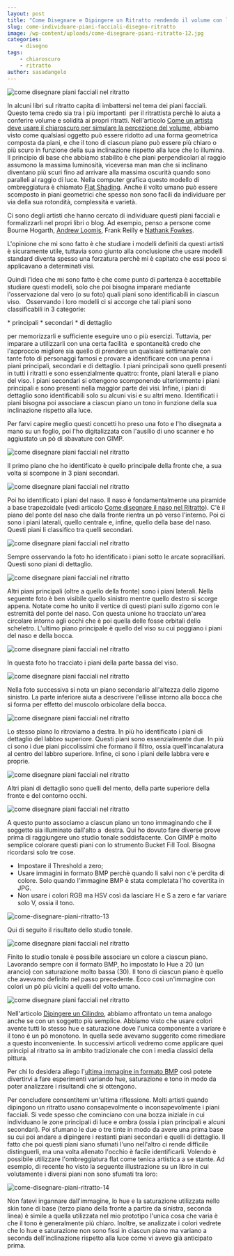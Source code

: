 ```yaml
---
layout: post
title: "Come Disegnare e Dipingere un Ritratto rendendo il volume con l'uso dei piani facciali"
slug: come-individuare-piani-facciali-disegno-ritratto
image: /wp-content/uploads/come-disegnare-piani-ritratto-12.jpg
categories:
    - disegno
tags:
    - chiaroscuro
    - ritratto
author: sasadangelo
---
```


![come disegnare piani facciali nel ritratto](https://www.disegnoepittura.it/wp-content/uploads/come-disegnare-piani-ritratto-12.jpg "come disegnare piani facciali nel ritratto")

In alcuni libri sul ritratto capita di imbattersi nel tema dei piani facciali. Questo tema credo sia tra i più importanti  per il ritrattista perchè lo aiuta a conferire volume e solidità ai propri ritratti. Nell'articolo [Come un artista deve usare il chiaroscuro per simulare la percezione del volume](https://www.disegnoepittura.it/percezione-volume/), abbiamo visto come qualsiasi oggetto può essere ridotto ad una forma geometrica composta da piani, e che il tono di ciascun piano può essere più chiaro o più scuro in funzione della sua inclinazione rispetto alla luce che lo illumina. Il principio di base che abbiamo stabilito è che piani perpendicolari al raggio assumono la massima luminosità, viceversa man man che si inclinano diventano più scuri fino ad arrivare alla massima oscurità quando sono paralleli al raggio di luce. Nella computer grafica questo modello di ombreggiatura è chiamato [Flat Shading](https://it.wikipedia.org/wiki/Ombreggiatura). Anche il volto umano può essere scomposto in piani geometrici che spesso non sono facili da individuare per via della sua rotondità, complessità e varietà.

Ci sono degli artisti che hanno cercato di individuare questi piani facciali e formalizzarli nel propri libri o blog. Ad esempio, penso a persone come Bourne Hogarth, [Andrew Loomis](https://www.disegnoepittura.it/disegnare-volto-andrew-loomis/), Frank Reilly e [Nathank Fowkes](http://nathanfowkes.blogspot.com/2010/01/charcoal-demo.html).

L'opinione che mi sono fatto è che studiare i modelli definiti da questi artisti è sicuramente utile, tuttavia sono giunto alla conclusione che usare modelli standard diventa spesso una forzatura perchè mi è capitato che essi poco si applicavano a determinati visi.

Quindi l'idea che mi sono fatto è che come punto di partenza è accettabile studiare questi modelli, solo che poi bisogna imparare mediante l'osservazione dal vero (o su foto) quali piani sono identificabili in ciascun viso.   Osservando i loro modelli ci si accorge che tali piani sono classificabili in 3 categorie:

\* principali \* secondari \* di dettaglio

per memorizzarli e sufficiente eseguire uno o più esercizi. Tuttavia, per imparare a utilizzarli con una certa facilità  e spontaneità credo che l'approccio migliore sia quello di prendere un qualsiasi settimanale con tante foto di personaggi famosi e provare a identificare con una penna i piani principali, secondari e di dettaglio. I piani principali sono quelli presenti in tutti i ritratti e sono essenzialmente quattro: fronte, piani laterali e piano del viso. I piani secondari si ottengono scomponendo ulteriormente i piani principali e sono presenti nella maggior parte dei visi. Infine, i piani di dettaglio sono identificabili solo su alcuni visi e su altri meno. Identificati i piani bisogna poi associare a ciascun piano un tono in funzione della sua inclinazione rispetto alla luce.

Per farvi capire meglio questi concetti ho preso una foto e l'ho disegnata a mano su un foglio, poi l'ho digitalizzata con l'ausilio di uno scanner e ho aggiustato un pò di sbavature con GIMP.

![come disegnare piani facciali nel ritratto](https://www.disegnoepittura.it/wp-content/uploads/come-disegnare-piani-ritratto-1.jpg "come disegnare piani facciali nel ritratto")

Il primo piano che ho identificato è quello principale della fronte che, a sua volta si scompone in 3 piani secondari.

![come disegnare piani facciali nel ritratto](https://www.disegnoepittura.it/wp-content/uploads/come-disegnare-piani-ritratto-2.jpg "come disegnare piani facciali nel ritratto")

Poi ho identificato i piani del naso. Il naso è fondamentalmente una piramide a base trapezoidale (vedi articolo [Come disegnare il naso nel Ritratto](https://www.disegnoepittura.it/come-disegnare-naso-ritratto/)). C'è il piano del ponte del naso che dalla fronte rientra un pò verso l'interno. Poi ci sono i piani laterali, quello centrale e, infine, quello della base del naso. Questi piani li classifico tra quelli secondari.

![come disegnare piani facciali nel ritratto](https://www.disegnoepittura.it/wp-content/uploads/come-disegnare-piani-ritratto-3.jpg "come disegnare piani facciali nel ritratto")

Sempre osservando la foto ho identificato i piani sotto le arcate sopracilliari. Questi sono piani di dettaglio.

![come disegnare piani facciali nel ritratto](https://www.disegnoepittura.it/wp-content/uploads/come-disegnare-piani-ritratto-4.jpg "come disegnare piani facciali nel ritratto")

Altri piani principali (oltre a quello della fronte) sono i piani laterali. Nella seguente foto è ben visibile quello sinistro mentre quello destro si scorge appena. Notate come ho unito il vertice di questi piani sullo zigomo con le estremità del ponte del naso. Con questa unione ho tracciato un'area circolare intorno agli occhi che è poi quella delle fosse orbitali dello scheletro. L'ultimo piano principale è quello del viso su cui poggiano i piani del naso e della bocca.

![come disegnare piani facciali nel ritratto](https://www.disegnoepittura.it/wp-content/uploads/come-disegnare-piani-ritratto-5.jpg "come disegnare piani facciali nel ritratto")

In questa foto ho tracciato i piani della parte bassa del viso.

![come disegnare piani facciali nel ritratto](https://www.disegnoepittura.it/wp-content/uploads/come-disegnare-piani-ritratto-7.jpg "come disegnare piani facciali nel ritratto")

Nella foto successiva si nota un piano secondario all'altezza dello zigomo sinistro. La parte inferiore aiuta a descrivere l'ellisse intorno alla bocca che si forma per effetto del muscolo orbicolare della bocca.

![come disegnare piani facciali nel ritratto](https://www.disegnoepittura.it/wp-content/uploads/come-disegnare-piani-ritratto-8.jpg "come disegnare piani facciali nel ritratto")

Lo stesso piano lo ritroviamo a destra. In più ho identificato i piani di dettaglio del labbro superiore. Questi piani sono essenzialmente due. In più ci sono i due piani piccolissimi che formano il filtro, ossia quell'incanalatura al centro del labbro superiore. Infine, ci sono i piani delle labbra vere e proprie.

![come disegnare piani facciali nel ritratto](https://www.disegnoepittura.it/wp-content/uploads/come-disegnare-piani-ritratto-9.jpg "come disegnare piani facciali nel ritratto")

Altri piani di dettaglio sono quelli del mento, della parte superiore della fronte e del contorno occhi.

![come disegnare piani facciali nel ritratto](https://www.disegnoepittura.it/wp-content/uploads/come-disegnare-piani-ritratto-10.jpg "come disegnare piani facciali nel ritratto")

A questo punto associamo a ciascun piano un tono immaginando che il soggetto sia illuminato dall'alto a  destra. Qui ho dovuto fare diverse prove prima di raggiungere uno studio tonale soddisfacente. Con GIMP è molto semplice colorare questi piani con lo strumento Bucket Fill Tool. Bisogna ricordarsi solo tre cose.

- Impostare il Threshold a zero;
- Usare immagini in formato BMP perchè quando li salvi non c'è perdita di colore. Solo quando l'immagine BMP è stata completata l'ho covertita in JPG.
- Non usare i colori RGB ma HSV così da lasciare H e S a zero e far variare solo V, ossia il tono.

![](https://www.disegnoepittura.it/wp-content/uploads/come-disegnare-piani-ritratto-13.jpg "come-disegnare-piani-ritratto-13")

Qui di seguito il risultato dello studio tonale.

![come disegnare piani facciali nel ritratto](https://www.disegnoepittura.it/wp-content/uploads/come-disegnare-piani-ritratto-11.jpg "come disegnare piani facciali nel ritratto")

Finito lo studio tonale è possibile associare un colore a ciascun piano. Lavorando sempre con il formato BMP, ho impostato lo Hue a 20 (un arancio) con saturazione molto bassa (30). Il tono di ciascun piano è quello che avevamo definito nel passo precedente. Ecco così un'immagine con colori un pò più vicini a quelli del volto umano.

![come disegnare piani facciali nel ritratto](https://www.disegnoepittura.it/wp-content/uploads/come-disegnare-piani-ritratto-12.jpg "come disegnare piani facciali nel ritratto")

Nell'articolo [Dipingere un Cilindro](https://www.disegnoepittura.it/dipingere-cilindro/), abbiamo affrontato un tema analogo anche se con un soggetto più semplice. Abbiamo visto che usare colori avente tutti lo stesso hue e saturazione dove l'unica componente a variare è il tono è un pò monotono. In quella sede avevamo suggerito come rimediare a questo inconveniente. In successivi articoli vedremo come applicare quei principi al ritratto sa in ambito tradizionale che con i media classici della pittura.

Per chi lo desidera allego l'[ultima immagine in formato BMP](/wp-content/uploads/come-disegnare-piani-ritratto-12.bmp) così potete divertirvi a fare esperimenti variando hue, saturazione e tono in modo da poter analizzare i risultandi che si ottengono.

Per concludere consentitemi un'ultima riflessione. Molti artisti quando dipingono un ritratto usano consapevolmente o inconsapevolmente i piani facciali. Si vede spesso che cominciano con una bozza iniziale in cui individuano le zone principali di luce e ombra (ossia i pian principali e alcuni secondari). Poi sfumano le due o tre tinte in modo da avere una prima base su cui poi andare a dipingere i restanti piani secondari e quelli di dettaglio. Il fatto che poi questi piani siano sfumati l'uno nell'altro ci rende difficile distinguerli, ma una volta allenato l'occhio è facile identificarli. Volendo è possibile utilizzare l'ombreggiatura flat come tenica artistica a se stante. Ad esempio, di recente ho visto la seguente illustrazione su un libro in cui volutamente i diversi piani non sono sfumati tra loro:

![](https://www.disegnoepittura.it/wp-content/uploads/come-disegnare-piani-ritratto-14.jpg "come-disegnare-piani-ritratto-14")

Non fatevi ingannare dall'immagine, lo hue e la saturazione utilizzata nello skin tone di base (terzo piano della fronte a partire da sinistra, seconda linea) è simile a quella utilizzata nel mio prototipo l'unica cosa che varia è che il tono è generalmente più chiaro. Inoltre, se analizzate i colori vedrete che lo hue e saturazione non sono fissi in ciascun piano ma variano a seconda dell'inclinazione rispetto alla luce come vi avevo già anticipato prima.
